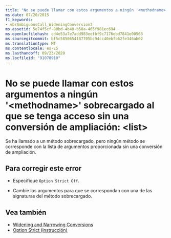 ```yaml
---
title: "No se puede llamar con estos argumentos a ningún '<methodname>' sobrecargado al que se tenga acceso sin una conversión de ampliación:  <list>"
ms.date: 07/20/2015
f1_keywords:
- vbrAmbiguousCall_WideningConversion2
ms.assetid: 5e74f5cf-80bd-4b48-b58a-465f981ec694
ms.openlocfilehash: cd4e53a7e7add983eefbf9c7176ebd7841e00563
ms.sourcegitcommit: bf5c5850654187705bc94cc40ebfb62fe346ab02
ms.translationtype: MT
ms.contentlocale: es-ES
ms.lasthandoff: 09/23/2020
ms.locfileid: "91078910"
---
```

# <a name="no-accessible-overloaded-methodname-can-be-called-with-these-arguments-without-a-widening-conversion-list"></a>No se puede llamar con estos argumentos a ningún '\<methodname>' sobrecargado al que se tenga acceso sin una conversión de ampliación: \<list>

Se ha llamado a un método sobrecargado, pero ningún método se corresponde con la lista de argumentos proporcionada sin una conversión de ampliación.  
  
## <a name="to-correct-this-error"></a>Para corregir este error  
  
- Especifique `Option Strict Off`.  
  
- Cambie los argumentos para que se correspondan con una de las signaturas del método sobrecargado.  
  
## <a name="see-also"></a>Vea también

- [Widening and Narrowing Conversions](../programming-guide/language-features/data-types/widening-and-narrowing-conversions.md)
- [Option Strict (instrucción)](../language-reference/statements/option-strict-statement.md)
